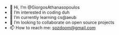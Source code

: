 - 👋 Hi, I’m @GiorgosAthanasopoulos
- 👀 I’m interested in coding duh
- 🌱 I’m currently learning cs@aeub
- 💞️ I’m looking to collaborate on open source projects
- 📫 How to reach me: spzdoom@gmail.com

<!---
giorgos-athanassopoulos/giorgos-athanassopoulos is a ✨ special ✨ repository because its `README.md` (this file) appears on your GitHub profile.
You can click the Preview link to take a look at your changes.
--->
